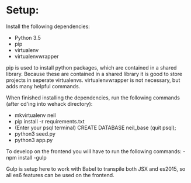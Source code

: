 # Setup:

Install the following dependencies:
- Python 3.5
- pip
- virtualenv
- virtualenvwrapper

pip is used to install python packages, which are contained in a shared library.
Because these are contained in a shared library it is good to store projects in
seperate virtualenvs. virtualenvwrapper is not necessary, but adds many helpful
commands.

When finished installing the dependencies, run the following commands
(after cd'ing into wehack directory):
- mkvirtualenv neil
- pip install -r requirements.txt
- (Enter your psql terminal) CREATE DATABASE neil_base (quit psql);
- python3 seed.py
- python3 app.py

To develop on the frontend you will have to run the following commands:
-npm install
-gulp

Gulp is setup here to work with Babel to transpile both JSX and es2015, so all
es6 features can be used on the frontend.
